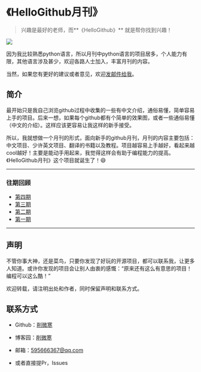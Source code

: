 # 《HelloGithub月刊》
>兴趣是最好的老师，而**《HelloGithub》** 就是帮你找到兴趣！

![](https://github.com/521xueweihan/HelloGithub/blob/master/01/img/hello-github.png)

因为我比较熟悉python语言，所以月刊中python语言的项目居多，个人能力有限，其他语言涉及甚少，欢迎各路人士加入，丰富月刊的内容。

当然，如果您有更好的建议或者意见，欢迎<a href="mailto:595666367@qq.com">发邮件给我</a>。

## 简介
最开始只是我自己浏览github过程中收集的一些有中文介绍，通俗易懂，简单容易上手的项目。后来一想，如果每个github都有个简单的效果图，或者一些通俗易懂（中文的介绍）。这样应该更容易让我这样的新手接受。

所以，我就想做一个月刊的形式，面向新手的github月刊，月刊的内容主要包括：中文项目、少许英文项目、翻译的书籍以及教程。项目越容易上手越好，看起来越cool越好！主要是能动手用起来，我觉得这样会有助于编程能力的提高。《HelloGithub月刊》这个项目就诞生了！😄

---

### 往期回顾
- [第四期](https://github.com/521xueweihan/HelloGithub/blob/master/04/HelloGithub04.md)
- [第三期](https://github.com/521xueweihan/HelloGithub/blob/master/03/HelloGithub03.md)
- [第二期](https://github.com/521xueweihan/HelloGithub/blob/master/02/HelloGithub02.md)
- [第一期](https://github.com/521xueweihan/HelloGithub/blob/master/01/HelloGithub01.md)

---

## 声明
不管你事大神，还是菜鸟，只要你发现了好玩的开源项目，都可以联系我，让更多人知道。或许你发现的项目会让别人由衷的感慨：“原来还有这么有意思的项目！编程可以这么酷！”

欢迎转载，请注明出处和作者，同时保留声明和联系方式。

## 联系方式
- Github：[削微寒](https://github.com/521xueweihan)

- 博客园：[削微寒](http://www.cnblogs.com/xueweihan/)

- 邮箱：595666367@qq.com

- 或者直接提Pr，Issues
